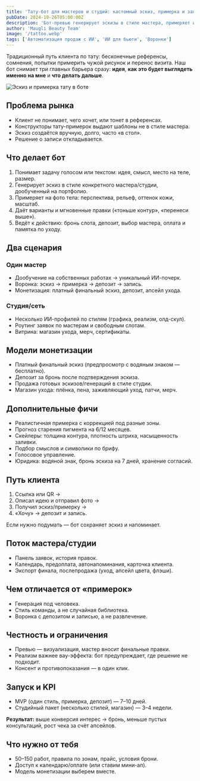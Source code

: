 ```yaml
---
title: 'Тату-бот для мастеров и студий: кастомный эскиз, примерка и запись в один клик'
pubDate: 2024-10-26T05:00:00Z
description: 'Бот-превью генерирует эскизы в стиле мастера, примеряет их на теле и ведёт к записи с депозитом.'
author: 'Maugli Beauty Team'
image: '/tattoo.webp'
tags: ['Автоматизация продаж с ИИ', 'ИИ для бьюти', 'Воронки']
---
```


Традиционный путь клиента по тату: бесконечные референсы, сомнения, попытки примерить чужой рисунок и перенос визита. Наш бот снимает три главных барьера сразу: **идея**, **как это будет выглядеть именно на мне** и **что делать дальше**.

![Эскиз и примерка тату в боте](/tattoo.webp)

## Проблема рынка

- Клиент не понимает, чего хочет, или тонет в референсах.
- Конструкторы тату-примерок выдают шаблоны не в стиле мастера.
- Эскиз создаётся вручную, долго, часто «в стол».
- Решение о записи откладывается.

## Что делает бот

1. Понимает задачу голосом или текстом: идея, смысл, место на теле, размер.
2. Генерирует эскиз в стиле конкретного мастера/студии, дообученный на портфолио.
3. Примеряет на фото тела: перспектива, рельеф, оттенок кожи, масштаб.
4. Даёт варианты и мгновенные правки («тоньше контур», «перенеси выше»).
5. Ведёт к действию: бронь слота, депозит, выбор мастера, оплата и памятка по уходу.

## Два сценария

### Один мастер

- Дообучение на собственных работах → уникальный ИИ-почерк.
- Воронка: эскиз → примерка → депозит → запись.
- Монетизация: платный финальный эскиз, депозит, апсейл ухода.

### Студия/сеть

- Несколько ИИ-профилей по стилям (графика, реализм, олд-скул).
- Роутинг заявок по мастерам и свободным слотам.
- Витрина: магазин ухода, мерч, сертификаты.

## Модели монетизации

- Платный финальный эскиз (предпросмотр с водяным знаком — бесплатно).
- Депозит за бронь после подтверждения эскиза.
- Продажа готовых эскизов/генераций в стиле студии.
- Магазин ухода: плёнка, пена, заживляющий уход, патчи, мерч.

## Дополнительные фичи

- Реалистичная примерка с коррекцией под разные зоны.
- Прогноз старения пигмента на 6/12 месяцев.
- Скейлеры: толщина контура, плотность штриха, насыщенность заливки.
- Подбор смыслов и символики по брифу.
- Голосовое управление.
- Юридика: водяной знак, бронь эскиза на 7 дней, хранение согласий.

## Путь клиента

1. Ссылка или QR →
2. Описал идею и отправил фото →
3. Получил эскиз/примерку →
4. «Хочу» → депозит и запись.

Если нужно подумать — бот сохраняет эскиз и напоминает.

## Поток мастера/студии

- Панель заявок, история правок.
- Календарь, предоплата, автонапоминания, карточка клиента.
- Экспорт финала, послепродажа (уход, апсейл цвета, флэши).

## Чем отличается от «примерок»

- Генерация под человека.
- Стиль команды, а не случайная библиотека.
- Воронка с депозитом и записью, а не развлечение.

## Честность и ограничения

- Превью — визуализация, мастер вносит финальные правки.
- Реализм важнее вау-эффекта: бот предупреждает, где решение не подходит.
- Консент и противопоказания — в один клик.

## Запуск и KPI

- MVP (один стиль, примерка, депозит) — 7–10 дней.
- Студийный пакет (несколько стилей, магазин) — 3–4 недели.

**Результат:** выше конверсия интерес → бронь, меньше пустых консультаций, рост чека за счёт апсейлов.

## Что нужно от тебя

- 50–150 работ, правила по зонам, прайс, условия брони.
- Доступ к календарю/оплате (или ставим мини-ап).
- Модель монетизации выберем вместе.
